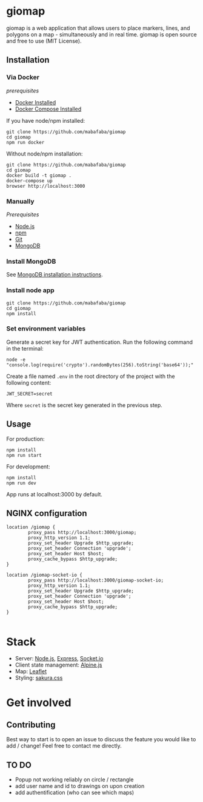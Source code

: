 # giomap


giomap is a web application that allows users to place markers, lines, and polygons on a map - simultaneously and in real time.
giomap is open source and free to use (MIT License).

## Installation

### Via Docker

*prerequisites*

- [Docker Installed](https://www.docker.com/)
- [Docker Compose Installed](https://docs.docker.com/compose/install/)


If you have node/npm installed:

```
git clone https://github.com/mabafaba/giomap
cd giomap
npm run docker
```

Without node/npm installation:
```
git clone https://github.com/mabafaba/giomap
cd giomap
docker build -t giomap .
docker-compose up
browser http://localhost:3000
```


### Manually

*Prerequisites*

- [Node.js](https://nodejs.org/en/)
- [npm](https://www.npmjs.com/)
- [Git](https://git-scm.com/)
- [MongoDB](https://www.mongodb.com/)

### Install MongoDB

See [MongoDB installation instructions](https://docs.mongodb.com/manual/installation/).

### Install node app
```
git clone https://github.com/mabafaba/giomap
cd giomap
npm install
```


### Set environment variables

Generate a secret key for JWT authentication. Run the following command in the terminal:

```
node -e "console.log(require('crypto').randomBytes(256).toString('base64'));"
```

Create a file named `.env` in the root directory of the project with the following content:
```
JWT_SECRET=secret
```
Where `secret` is the secret key generated in the previous step.


## Usage
For production:

```
npm install
npm run start
```

For development:
```
npm install
npm run dev
```

App runs at localhost:3000 by default.

## NGINX configuration

```
location /giomap {
        proxy_pass http://localhost:3000/giomap;
        proxy_http_version 1.1;
        proxy_set_header Upgrade $http_upgrade;
        proxy_set_header Connection 'upgrade';
        proxy_set_header Host $host;
        proxy_cache_bypass $http_upgrade;
}

location /giomap-socket-io {
        proxy_pass http://localhost:3000/giomap-socket-io;
        proxy_http_version 1.1;
        proxy_set_header Upgrade $http_upgrade;
        proxy_set_header Connection 'upgrade';
        proxy_set_header Host $host;
        proxy_cache_bypass $http_upgrade;
}


```

# Stack

- Server: [Node.js](https://nodejs.org/en/), [Express](https://expressjs.com/), [Socket.io](https://socket.io/)
- Client state management: [Alpine.js](https://alpinejs.dev/)
- Map: [Leaflet](https://leafletjs.com/)
- Styling: [sakura.css](https://github.com/oxalorg/sakura)


# Get involved

## Contributing

Best way to start is to open an issue to discuss the feature you would like to add / change!
Feel free to contact me directly.

## TO DO

- Popup not working reliably on circle / rectangle
- add user name and id to drawings on upon creation
- add authentification (who can see which maps)